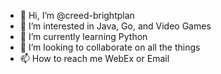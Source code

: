 - 👋 Hi, I’m @creed-brightplan
- 👀 I’m interested in Java, Go, and Video Games
- 🌱 I’m currently learning Python
- 💞️ I’m looking to collaborate on all the things
- 📫 How to reach me WebEx or Email

<!---
creed-brightplan/creed-brightplan is a ✨ special ✨ repository because its `README.md` (this file) appears on your GitHub profile.
You can click the Preview link to take a look at your changes.
--->
